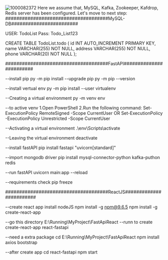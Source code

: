![1000082372](https://github.com/MdAhosanHabib/Redis-Kafka-FastAPI-React/assets/43145662/d0f1fd2b-4b4c-46ef-9900-b2fad0c58525)
Here we assume that, MySQL, Kafka, Zookeeper, Kafdrop, Redis server has been configured. Let's move to next step:
#####################################MySQL-DB########################

USER: TodoList
Pass: Todo_List123

CREATE TABLE TodoList.todo (
    id INT AUTO_INCREMENT PRIMARY KEY,
    name VARCHAR(255) NOT NULL,
    address VARCHAR(255) NOT NULL,
    phone VARCHAR(20) NOT NULL
);

#####################################FastAPI########################

--install pip
py -m pip install --upgrade pip
py -m pip --version

--install vertual env
py -m pip install --user virtualenv

--Creating a virtual environment
py -m venv env

--to active venv
1.Open PowerShell
2.Run the following command: Set-ExecutionPolicy RemoteSigned -Scope CurrentUser 
OR 
Set-ExecutionPolicy -ExecutionPolicy Unrestricted -Scope CurrentUser

--Activating a virtual environment
.\env\Scripts\activate

--Leaving the virtual environment
deactivate

--install fastAPI
pip install fastapi "uvicorn[standard]"

--import mongodb driver
pip install mysql-connector-python kafka-puthon redis 

--run fastAPI
uvicorn main:app --reload

--requirements check
pip freeze

#####################################ReactJS########################

--create react app
install nodeJS
npm install -g npm@9.6.5
npm install -g create-react-app

--go this directory
E:\Running\MyProject\FastApiReact
--runn to create
create-react-app react-fastapi

--need a extra package
cd E:\Running\MyProject\FastApiReact
npm install axios bootstrap

--after create app
cd react-fastapi
npm start
